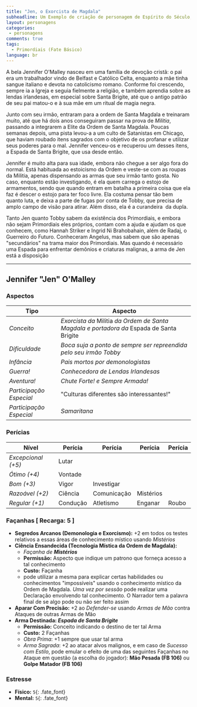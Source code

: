 ```yaml
---
title: "Jen, o Exorcista de Magdala"
subheadline: Um Exemplo de criação de personagem de Espírito do Século, usando meu cenário pessoal Primordiais
layout: personagens
categories:
 - personagens
comments: true
tags:
  - Primordiais (Fate Básico)
language: br
---
```


A bela Jennifer O'Malley nasceu em uma família de devoção cristã: o pai era um trabalhador vindo de Belfast e Católico Celta, enquanto a mãe tinha sangue italiano e devota no catolicismo romano. Conforme foi crescendo, sempre ia a Igreja e seguia fielmente a religião, e também aprendia sobre as lendas irlandesas, em especial sobre Santa Brigite, até que o antigo patrão de seu pai matou-o e à sua mãe em um ritual de magia negra. 

Junto com seu irmão, entraram para a ordem de Santa Magdala e treinaram muito, até que há dois anos conseguiram passar na prova de _Militia_, passando a integrarem a Elite da Ordem de Santa Magdala. Poucas semanas depois, uma pista levou-a a um culto de Satanistas em Chicago, que haviam roubado itens sagrados com o objetivo de os profanar e utilizar seus poderes para o mal. Jennifer venceu-os e recuperou um desses itens, a Espada de Santa Brigite, que usa desde então.  

Jennifer é muito alta para sua idade, embora não chegue a ser algo fora do normal. Está habituada ao estoicismo da Ordem e veste-se com as roupas da Militia, apenas dispensando as armas que seu irmão tanto gosta. No caso, enquanto estão investigando, é ela quem carrega o estojo de armamentos, sendo que quando entram em batalha a primeira coisa que ela faz é descer o estojo para ter foco livre. Ela costuma pensar tão bem quanto luta, e deixa a parte de fugas por conta de Tobby, que precisa de amplo campo de visão para atirar. Além disso, ela é a curandeira  da dupla.

Tanto Jen quanto Tobby sabem da existência dos Primordiais, e embora não sejam Primordiais eles próprios, contam com a ajuda e ajudam os que conhecem, como Hannah Striker e Ingrid Ni Brahobahain, além de Radaj, o Guerreiro do Futuro. Conheceram Angelus, mas sabem que são apenas "secundários" na trama maior dos Primordiais. Mas quando é necessário uma Espada para enfrentar demônios e criaturas malignas, a arma de Jen está a disposição  

---

## Jennifer "Jen" O'Malley  

### Aspectos

| **Tipo** | **Aspecto** |
|-|-|
| _Conceito_ | _Exorcista da_ Militia _da Ordem de Santa Magdala e portadora da_ Espada de Santa Brigite |
| _Dificuldade_ | _Boca suja a ponto de sempre ser repreendida pelo seu irmão Tobby_ |
| _Infância_ |  _Pais mortos por demonologistas_ |
| _Guerra!_ |  _Conhecedora de Lendas Irlandesas_ |
| _Aventura!_ | _Chute Forte! e Sempre Armada!_ |
| _Participação Especial_ | "Culturas diferentes são interessantes!" |
| _Participação Especial_ | _Samaritana_ |

### Perícias


| **Nível** | **Perícia** | **Perícia** | **Perícia** | **Perícia** |
|-|-|-|-|-|
| _Excepcional (+5)_ | Lutar | | | |
| _Ótimo (+4)_ | Vontade  | | | |
| _Bom (+3)_ | Vigor | Investigar | | |
| _Razoável (+2)_ | Ciência | Comunicação | Mistérios | |
| _Regular (+1)_ | Condução | Atletismo | Enganar | Roubo  |


### Façanhas [ Recarga: 5 ]

+ **Segredos Arcanos (Demonologia e Exorcismo):** +2 em todos os testes relativos a essas áreas de conhecimento místico usando _Mistérios_
+ **Ciência Ensandecida (Tecnologia Mística da Ordem de Magdala):** 
    + _Façanha de **Mistérios**_
    + **Permissão:** Aspecto que indique um patrono que forneça acesso a tal conhecimento
    + **Custo:** Façanha
    + pode utilizar a mesma para explicar certas habilidades ou conhecimentos "impossíveis" usando o conhecimento místico da Ordem de Magdala. _Uma vez por sessão_ pode realizar uma Declaração envolvendo tal conhecimento. O Narrador tem a palavra final de se algo pode ou não ser feito assim
+ **Aparar Com Precisão:** +2 ao _Defender-se_ usando _Armas de Mão_ contra Ataques de outras Armas de Mão
+ **Arma Destinada: _Espada de Santa Brigite_**
    + **Permissão:** Conceito indicando o destino de ter tal Arma
    + **Custo:** 2 Façanhas
    + _Obra Prima_: +1 sempre que usar tal arma
    + _Arma Sagrada_: +2 ao atacar alvos malignos, e em caso de _Sucesso com Estilo_, pode emular o efeito de uma das seguintes Façanhas no Ataque em questão (a escolha do jogador): **Mão Pesada (FB 106)** ou **Golpe Matador (FB 106)**

        
### Estresse

+ **Físico:** `5`{: .fate_font}
+ **Mental:** `5`{: .fate_font}
